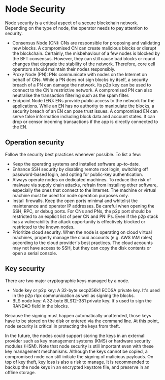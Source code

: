 # Node Security

Node security is a critical aspect of a secure blockchain network. Depending on the type of node, the operator needs to pay attention to security.

- Consensus Node (CN): CNs are responsible for proposing and validating new blocks. A compromised CN can create malicious blocks or disrupt the blockchain. Certainly, the misbehaviour of a few nodes is blocked by the BFT consensus. However, they can still cause bad blocks or round changes that degrade the stability of the network. Therefore, core cell operators should maintain their nodes responsibly.
- Proxy Node (PN): PNs communicate with nodes on the Internet on behalf of CNs. While a PN does not sign blocks by itself, a security breach of a PN can damage the network. Its p2p key can be used to connect to the CN's restrictive network. A compromised PN can also neutralise the transaction filtering such as the spam filter.
- Endpoint Node (EN): ENs provide public access to the network for the applications. While an EN has no authority to manipulate the blocks, a security breach of an EN can pose trust issues. A compromised EN can serve false information including block data and account states. It can drop or censor incoming transactions if the app is directly connected to the EN.

## Operation security

Follow the security best practices whenever possible. To list a few:

- Keep the operating systems and installed software up-to-date.
- Enhance SSH security by disabling remote root login, switching off password-based login, and opting for public-key authentication.
- Always operate nodes on dedicated machines. To reduce the risk of malware via supply chain attacks, refrain from installing other software, especially the ones that connect to the Internet. The machine or virtual machine must be used for node operation purposes only.
- Install firewalls. Keep the open ports minimal and whitelist the maintenance and operator IP addresses. Be careful when opening the SSH, RPC, or debug ports. For CNs and PNs, the p2p port should be restricted to an explicit list of peer CN and PN IPs. Even if the p2p stack has a vulnerability the attack opportunity is effectively blocked or restricted to the known nodes.
- Prioritize cloud security. When the node is operating on cloud virtual machines, properly manage the cloud accounts (e.g. AWS IAM roles) according to the cloud provider's best practices. The cloud accounts may not have access to SSH, but they can copy the disk contents or open a serial console.

## Key security

There are two major cryptographic keys managed by a node.

- Node key or p2p key: A 32-byte secp256k1 ECDSA private key. It's used in the p2p rlpx communication as well as signing the blocks.
- BLS node key: A 32-byte BLS12-381 private key. It's used to sign the RANDAO field in the blocks.

Because the signing must happen automatically unattended, those keys have to be stored on the disk or entered via the command line. At this point, node security is critical in protecting the keys from theft.

In the future, the nodes could support storing the keys in an external provider such as key management systems (KMS) or hardware security modules (HSM). Note that node security is still important even with these key management mechanisms. Although the keys cannot be copied, a compromised node can still initiate the signing of malicious payloads.
On top of key theft, key loss is also a risk to manage. It is recommended to backup the node keys in an encrypted keystore file, and preserve in an offline storage.
